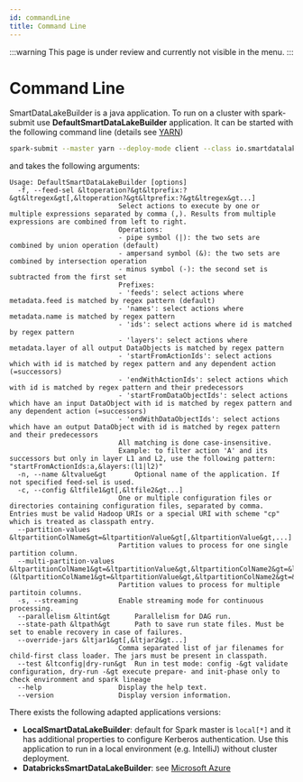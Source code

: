 ```yaml
---
id: commandLine
title: Command Line
---
```


:::warning
This page is under review and currently not visible in the menu.
:::

# Command Line
SmartDataLakeBuilder is a java application. To run on a cluster with spark-submit use **DefaultSmartDataLakeBuilder** application.
It can be started with the following command line (details see [YARN](deployYarn.md))
```bash
spark-submit --master yarn --deploy-mode client --class io.smartdatalake.app.DefaultSmartDataLakeBuilder target/smartdatalake_2.11-1.0.3-jar-with-dependencies.jar [arguments]
```
and takes the following arguments:
```
Usage: DefaultSmartDataLakeBuilder [options]
  -f, --feed-sel &ltoperation?&gt&ltprefix:?&gt&ltregex&gt[,&ltoperation?&gt&ltprefix:?&gt&ltregex&gt...]
                           Select actions to execute by one or multiple expressions separated by comma (,). Results from multiple expressions are combined from left to right.
                           Operations:
                           - pipe symbol (|): the two sets are combined by union operation (default)
                           - ampersand symbol (&): the two sets are combined by intersection operation
                           - minus symbol (-): the second set is subtracted from the first set
                           Prefixes:
                           - 'feeds': select actions where metadata.feed is matched by regex pattern (default)
                           - 'names': select actions where metadata.name is matched by regex pattern
                           - 'ids': select actions where id is matched by regex pattern
                           - 'layers': select actions where metadata.layer of all output DataObjects is matched by regex pattern
                           - 'startFromActionIds': select actions which with id is matched by regex pattern and any dependent action (=successors)
                           - 'endWithActionIds': select actions which with id is matched by regex pattern and their predecessors
                           - 'startFromDataObjectIds': select actions which have an input DataObject with id is matched by regex pattern and any dependent action (=successors)
                           - 'endWithDataObjectIds': select actions which have an output DataObject with id is matched by regex pattern and their predecessors
                           All matching is done case-insensitive.
                           Example: to filter action 'A' and its successors but only in layer L1 and L2, use the following pattern: "startFromActionIds:a,&layers:(l1|l2)"
  -n, --name &ltvalue&gt       Optional name of the application. If not specified feed-sel is used.
  -c, --config &ltfile1&gt[,&ltfile2&gt...]
                           One or multiple configuration files or directories containing configuration files, separated by comma. Entries must be valid Hadoop URIs or a special URI with scheme "cp" which is treated as classpath entry.
  --partition-values &ltpartitionColName&gt=&ltpartitionValue&gt[,&ltpartitionValue&gt,...]
                           Partition values to process for one single partition column.
  --multi-partition-values &ltpartitionColName1&gt=&ltpartitionValue&gt,&ltpartitionColName2&gt=&ltpartitionValue&gt[;(&ltpartitionColName1&gt=&ltpartitionValue&gt,&ltpartitionColName2&gt=&ltpartitionValue&gt;...]
                           Partition values to process for multiple partitoin columns.
  -s, --streaming          Enable streaming mode for continuous processing.
  --parallelism &ltint&gt      Parallelism for DAG run.
  --state-path &ltpath&gt      Path to save run state files. Must be set to enable recovery in case of failures.
  --override-jars &ltjar1&gt[,&ltjar2&gt...]
                           Comma separated list of jar filenames for child-first class loader. The jars must be present in classpath.
  --test &ltconfig|dry-run&gt  Run in test mode: config -&gt validate configuration, dry-run -&gt execute prepare- and init-phase only to check environment and spark lineage
  --help                   Display the help text.
  --version                Display version information.
```
There exists the following adapted applications versions:
- **LocalSmartDataLakeBuilder**: default for Spark master is `local[*]` and it has additional properties to configure Kerberos authentication. Use this application to run in a local environment (e.g. IntelliJ) without cluster deployment.
- **DatabricksSmartDataLakeBuilder**: see [Microsoft Azure](deploy-microsoft-azure.md)
